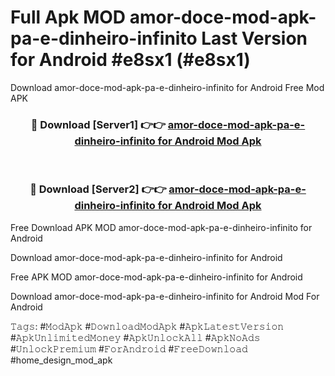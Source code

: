 # Full Apk MOD amor-doce-mod-apk-pa-e-dinheiro-infinito Last Version for Android #e8sx1 (#e8sx1)
Download amor-doce-mod-apk-pa-e-dinheiro-infinito for Android Free Mod APK

<div align="center">
<h3>🔴 Download [Server1] 👉👉 <a href="https://apps.libra.edu.pl?title=amor-doce-mod-apk-pa-e-dinheiro-infinito&ref=18F">amor-doce-mod-apk-pa-e-dinheiro-infinito for Android Mod Apk</a></h3><br>

<h3>🔴 Download [Server2] 👉👉 <a href="https://apps.libra.edu.pl?title=amor-doce-mod-apk-pa-e-dinheiro-infinito&ref=18F">amor-doce-mod-apk-pa-e-dinheiro-infinito for Android Mod Apk</a></h3>
</div>


Free Download APK MOD amor-doce-mod-apk-pa-e-dinheiro-infinito for Android

Download amor-doce-mod-apk-pa-e-dinheiro-infinito for Android 

Free APK MOD amor-doce-mod-apk-pa-e-dinheiro-infinito for Android 

Download amor-doce-mod-apk-pa-e-dinheiro-infinito for Android Mod For Android

𝚃𝚊𝚐𝚜: #𝙼𝚘𝚍𝙰𝚙𝚔 #𝙳𝚘𝚠𝚗𝚕𝚘𝚊𝚍𝙼𝚘𝚍𝙰𝚙𝚔 #𝙰𝚙𝚔𝙻𝚊𝚝𝚎𝚜𝚝𝚅𝚎𝚛𝚜𝚒𝚘𝚗 #𝙰𝚙𝚔𝚄𝚗𝚕𝚒𝚖𝚒𝚝𝚎𝚍𝙼𝚘𝚗𝚎𝚢 #𝙰𝚙𝚔𝚄𝚗𝚕𝚘𝚌𝚔𝙰𝚕𝚕 #𝙰𝚙𝚔𝙽𝚘𝙰𝚍𝚜 #𝚄𝚗𝚕𝚘𝚌𝚔𝙿𝚛𝚎𝚖𝚒𝚞𝚖 #𝙵𝚘𝚛𝙰𝚗𝚍𝚛𝚘𝚒𝚍 #𝙵𝚛𝚎𝚎𝙳𝚘𝚠𝚗𝚕𝚘𝚊𝚍 #home_design_mod_apk